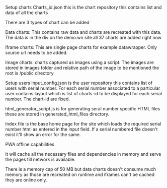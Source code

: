Setup charts
Charts_id.json this is the chart repository this contains list and data of all the charts

There are 3 types of chart can be added

Data charts: This contains raw data and charts are recreated with this data. The data is in the div on the demo.wn site all 37 charts are added right now

Iframe charts: This are single page charts for example datawrapper. Only source url needs to be added.

Image charts: charts captured as images using a script. The images are stored in images folder and relative path of the image to be mentioned the root is /public directory

Setup users
Input_config.json is the user repository this contains list of users with serial number. For each serial number associated to a particular user contains layout which is list of charts-id to be displayed for each serial number. The chart-id are fixed.

html_generator_script.js is for generating seral number specific HTML files these are stored in generated_html_files directory.

Index file is the base home page for the site which loads the required serial number html as entered in the input field. If a serial numbered file doesn't exist it'll show an error for the same.

PWA offline capabilities

It will cache all the necessary files and dependencies in memory and serve the pages till network is available.

There is a memory cap of 50 MB but data charts doesn't consume much memory as those are recreated on runtime and iframes can't be cached they are online only.


